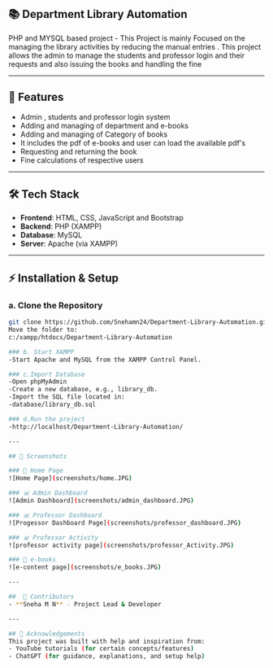 ## 📚 Department Library Automation 
 PHP and MYSQL based project - This Project is mainly Focused on the managing the library activities by reducing the manual entries . This project allows the admin to manage the students and professor login and their requests and also issuing the books and handling the fine

 -----

 ## 🚀 Features
 - Admin , students and professor login system
 - Adding and managing of department and e-books 
 - Adding and managing of Category of books
 - It includes the pdf of e-books and user can load the available pdf's
 - Requesting and returning the book
 - Fine calculations of respective users

 -----

## 🛠️ Tech Stack
- **Frontend**: HTML, CSS, JavaScript  and Bootstrap
- **Backend**: PHP (XAMPP)  
- **Database**: MySQL  
- **Server**: Apache (via XAMPP) 

-----

## ⚡ Installation & Setup

### a. Clone the Repository
```bash
git clone https://github.com/Snehamn24/Department-Library-Automation.git
Move the folder to:
c:/xampp/htdocs/Department-Library-Automation

### b. Start XAMPP
-Start Apache and MySQL from the XAMPP Control Panel.

### c.Import Database
-Open phpMyAdmin
-Create a new database, e.g., library_db.
-Import the SQL file located in:
-database/library_db.sql

### d.Run the project
-http://localhost/Department-Library-Automation/

---

## 📸 Screenshots

### 🔐 Home Page
![Home Page](screenshots/home.JPG)

### 📊 Admin Dashboard
![Admin Dashboard](screenshots/admin_dashboard.JPG)

### 📊 Professor Dashboard 
![Progessor Dashboard Page](screenshots/professor_dashboard.JPG)

### 📊 Professor Activity
![professor activity page](screenshots/professor_Activity.JPG)

### 📕 e-books
![e-content page](screenshots/e_books.JPG)

---

##  🙌 Contributors
- **Sneha M N** - Project Lead & Developer  

---

## 🙏 Acknowledgements
This project was built with help and inspiration from:  
- YouTube tutorials (for certain concepts/features)  
- ChatGPT (for guidance, explanations, and setup help)  




 
